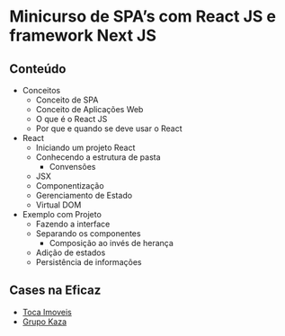 # Minicurso de SPA’s com React JS e framework Next JS

## Conteúdo
- Conceitos
    - Conceito de SPA
    - Conceito de Aplicações Web
    - O que é o React JS
    - Por que e quando se deve usar o React
- React
    - Iniciando um projeto React
    - Conhecendo a estrutura de pasta
        - Convensões
    - JSX
    - Componentização
    - Gerenciamento de Estado
    - Virtual DOM
- Exemplo com Projeto
    - Fazendo a interface
    - Separando os componentes
        - Composição ao invés de herança
    - Adição de estados
    - Persistência de informações


## Cases na Eficaz
- [Toca Imoveis](https://www.tocaimoveis.com.br/)
- [Grupo Kaza](https://grupokaza.ucommerce.com.br/)